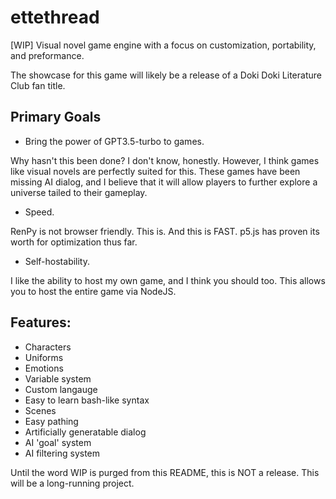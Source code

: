 # ettethread
[WIP] Visual novel game engine with a focus on customization, portability, and preformance.

The showcase for this game will likely be a release of a Doki Doki Literature Club fan title.

## Primary Goals
- Bring the power of GPT3.5-turbo to games.

Why hasn't this been done? I don't know, honestly. However, I think games like visual novels are perfectly suited for this.
These games have been missing AI dialog, and I believe that it will allow players to further explore a universe tailed to their gameplay.
- Speed.

RenPy is not browser friendly. This is. And this is FAST. p5.js has proven its worth for optimization thus far.
- Self-hostability.

I like the ability to host my own game, and I think you should too. This allows you to host the entire game via NodeJS.

## Features:
- Characters
- Uniforms
- Emotions
- Variable system
- Custom langauge
- Easy to learn bash-like syntax
- Scenes
- Easy pathing
- Artificially generatable dialog
- AI 'goal' system
- AI filtering system


Until the word WIP is purged from this README, this is NOT a release. This will be a long-running project.
